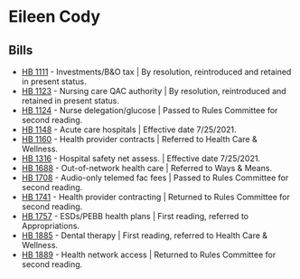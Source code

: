 # Eileen Cody
## Bills
* [HB 1111](/bill/2021-22/hb/1111/) - Investments/B&O tax | By resolution, reintroduced and retained in present status.
* [HB 1123](/bill/2021-22/hb/1123/) - Nursing care QAC authority | By resolution, reintroduced and retained in present status.
* [HB 1124](/bill/2021-22/hb/1124/) - Nurse delegation/glucose | Passed to Rules Committee for second reading.
* [HB 1148](/bill/2021-22/hb/1148/) - Acute care hospitals | Effective date 7/25/2021.
* [HB 1160](/bill/2021-22/hb/1160/) - Health provider contracts | Referred to Health Care & Wellness.
* [HB 1316](/bill/2021-22/hb/1316/) - Hospital safety net assess. | Effective date 7/25/2021.
* [HB 1688](/bill/2021-22/hb/1688/) - Out-of-network health care | Referred to Ways & Means.
* [HB 1708](/bill/2021-22/hb/1708/) - Audio-only telemed fac fees | Passed to Rules Committee for second reading.
* [HB 1741](/bill/2021-22/hb/1741/) - Health provider contracting | Returned to Rules Committee for second reading.
* [HB 1757](/bill/2021-22/hb/1757/) - ESDs/PEBB health plans | First reading, referred to Appropriations.
* [HB 1885](/bill/2021-22/hb/1885/) - Dental therapy | First reading, referred to Health Care & Wellness.
* [HB 1889](/bill/2021-22/hb/1889/) - Health network access | Returned to Rules Committee for second reading.
